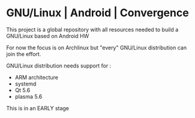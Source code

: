 GNU/Linux | Android | Convergence
=================================

This project is a global repository with all resources needed to build a GNU/Linux based on Android HW

For now the focus is on Archlinux but "every" GNU/Linux distribution can join the effort.

GNU/Linux distribution needs support for :
- ARM architecture
- systemd
- Qt 5.6
- plasma 5.6

This is in an EARLY stage
